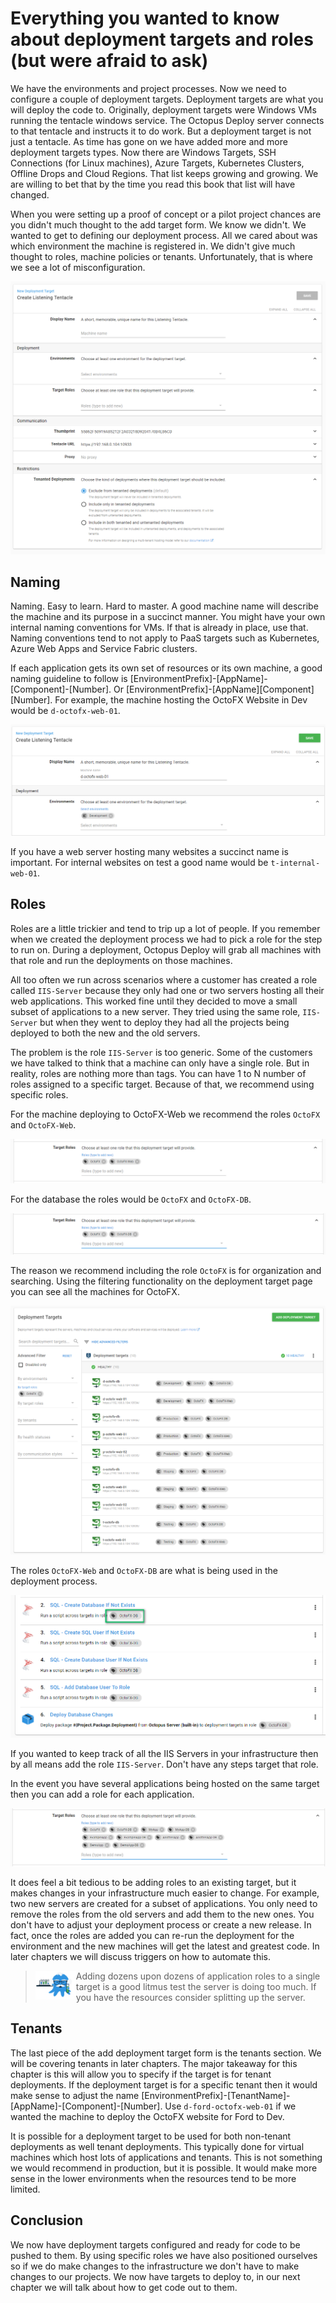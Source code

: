 # Everything you wanted to know about deployment targets and roles (but were afraid to ask)

We have the environments and project processes.  Now we need to configure a couple of deployment targets.  Deployment targets are what you will deploy the code to.  Originally, deployment targets were Windows VMs running the tentacle windows service.  The Octopus Deploy server connects to that tentacle and instructs it to do work.  But a deployment target is not just a tentacle.  As time has gone on we have added more and more deployment targets types.  Now there are Windows Targets, SSH Connections (for Linux machines), Azure Targets, Kubernetes Clusters, Offline Drops and Cloud Regions.  That list keeps growing and growing.  We are willing to bet that by the time you read this book that list will have changed.

When you were setting up a proof of concept or a pilot project chances are you didn't much thought to the add target form.  We know we didn't.  We wanted to get to defining our deployment process.  All we cared about was which environment the machine is registered in. We didn't give much thought to roles, machine policies or tenants.  Unfortunately, that is where we see a lot of misconfiguration.  

![](images/deploymenttargets-emptyform.png)

## Naming

Naming.  Easy to learn.  Hard to master.  A good machine name will describe the machine and its purpose in a succinct manner.  You might have your own internal naming conventions for VMs. If that is already in place, use that.  Naming conventions tend to not apply to PaaS targets such as Kubernetes, Azure Web Apps and Service Fabric clusters.

If each application gets its own set of resources or its own machine, a good naming guideline to follow is [EnvironmentPrefix]-[AppName]-[Component]-[Number].  Or [EnvironmentPrefix]-[AppName][Component][Number].  For example, the machine hosting the OctoFX Website in Dev would be `d-octofx-web-01`.

![](images/deploymenttarget-name.png)

If you have a web server hosting many websites a succinct name is important.  For internal websites on test a good name would be `t-internal-web-01`.

## Roles

Roles are a little trickier and tend to trip up a lot of people.  If you remember when we created the deployment process we had to pick a role for the step to run on.  During a deployment, Octopus Deploy will grab all machines with that role and run the deployments on those machines.

All too often we run across scenarios where a customer has created a role called `IIS-Server` because they only had one or two servers hosting all their web applications.  This worked fine until they decided to move a small subset of applications to a new server.  They tried using the same role, `IIS-Server` but when they went to deploy they had all the projects being deployed to both the new and the old servers.  

The problem is the role `IIS-Server` is too generic.  Some of the customers we have talked to think that a machine can only have a single role.  But in reality, roles are nothing more than tags.  You can have 1 to N number of roles assigned to a specific target.  Because of that, we recommend using specific roles.  

For the machine deploying to OctoFX-Web we recommend the roles `OctoFX` and `OctoFX-Web`.  

![](images/deploymenttarget-roles.png)

For the database the roles would be `OctoFX` and `OctoFX-DB`.  

![](images/deploymenttargets-dabaseroles.png)

The reason we recommend including the role `OctoFX` is for organization and searching.  Using the filtering functionality on the deployment target page you can see all the machines for OctoFX.

![](images/deploymenttargets-rolefilter.png)

The roles `OctoFX-Web` and `OctoFX-DB` are what is being used in the deployment process.

![](images/deploymenttarget-processexample.png)

If you wanted to keep track of all the IIS Servers in your infrastructure then by all means add the role `IIS-Server`.  Don't have any steps target that role.

In the event you have several applications being hosted on the same target then you can add a role for each application.

![](images/deploymenttarget-multipleroles.png)

It does feel a bit tedious to be adding roles to an existing target, but it makes changes in your infrastructure much easier to change.  For example, two new servers are created for a subset of applications.  You only need to remove the roles from the old servers and add them to the new ones.  You don't have to adjust your deployment process or create a new release.  In fact, once the roles are added you can re-run the deployment for the environment and the new machines will get the latest and greatest code.  In later chapters we will discuss triggers on how to automate this.    

> <img src="images/professoroctopus.png" style="float: left;"> Adding dozens upon dozens of application roles to a single target is a good litmus test the server is doing too much.  If you have the resources consider splitting up the server.  

## Tenants

The last piece of the add deployment target form is the tenants section.  We will be covering tenants in later chapters.  The major takeaway for this chapter is this will allow you to specify if the target is for tenant deployments.  If the deployment target is for a specific tenant then it would make sense to adjust the name [EnvironmentPrefix]-[TenantName]-[AppName]-[Component]-[Number].  Use `d-ford-octofx-web-01` if we wanted the machine to deploy the OctoFX website for Ford to Dev.

It is possible for a deployment target to be used for both non-tenant deployments as well tenant deployments.  This typically done for virtual machines which host lots of applications and tenants.  This is not something we would recommend in production, but it is possible.  It would make more sense in the lower environments when the resources tend to be more limited.

## Conclusion

We now have deployment targets configured and ready for code to be pushed to them.  By using specific roles we have also positioned ourselves so if we do make changes to the infrastructure we don't have to make changes to our projects.  We now have targets to deploy to, in our next chapter we will talk about how to get code out to them.